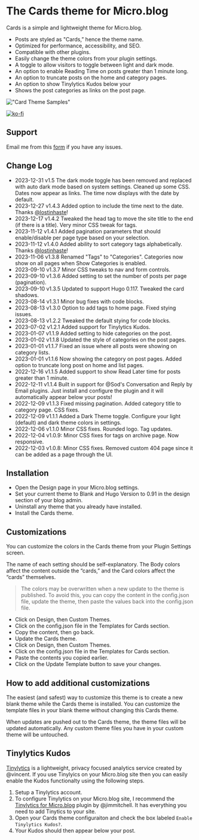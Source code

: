 # The Cards theme for Micro.blog

Cards is a simple and lightweight theme for Micro.blog.

- Posts are styled as "Cards,” hence the theme name.
- Optimized for performance, accessibility, and SEO.
- Compatible with other plugins.
- Easily change the theme colors from your plugin settings.
- A toggle to allow visitors to toggle between light and dark mode.
- An option to enable Reading Time on posts greater than 1 minute long.
- An option to truncate posts on the home and category pages.
- An option to show Tinylytics Kudos below your
- Shows the post categories as links on the post page.

!["Card Theme Samples"](https://raw.githubusercontent.com/ericgregorich/micro-blog-cards-theme/master/screenshot.png)

[![ko-fi](https://ko-fi.com/img/githubbutton_sm.svg)](https://ko-fi.com/M4M0DLOZR)

## Support

Email me from this [form](https://ericgregorich.com/email/) if you have any issues.

## Change Log
- 2023-12-31 v1.5 The dark mode toggle has been removed and replaced with auto dark mode based on system settings. Cleaned up some CSS. Dates now appear as links. The time now displays with the date by default.
- 2023-12-27 v1.4.3 Added option to include the time next to the date. Thanks [@lostinhaste](https://micro.blog/lostinhaste)!
- 2023-12-17 v1.4.2 Tweaked the head tag to move the site title to the end (if there is a title). Very minor CSS tweak for tags.
- 2023-11-12 v1.4.1 Added pagination parameters that should enable/disable per page type based on your selection.
- 2023-11-12 v1.4.0 Added ability to sort category tags alphabetically. Thanks [@lostinhaste](https://micro.blog/lostinhaste)!
- 2023-11-06 v1.3.8 Renamed "Tags" to "Categories". Categories now show on all pages when Show Categories is enabled.
- 2023-09-10 v1.3.7 Minor CSS tweaks to nav and form controls.
- 2023-09-10 v1.3.6 Added setting to set the number of posts per page (pagination).
- 2023-09-10 v1.3.5 Updated to support Hugo 0.117. Tweaked the card shadows.
- 2023-08-14 v1.3.1 Minor bug fixes with code blocks.
- 2023-08-13 v1.3.0 Option to add tags to home page. Fixed stying issues.
- 2023-08-13 v1.2.2 Tweaked the default stying for code blocks.
- 2023-07-02 v1.2.1 Added support for Tinylytics Kudos.
- 2023-01-07 v1.1.9 Added setting to hide categories on the post.
- 2023-01-02 v1.1.8 Updated the style of categories on the post pages.
- 2023-01-01 v1.1.7 Fixed an issue where all posts were showing on category lists.
- 2023-01-01 v1.1.6 Now showing the category on post pages. Added option to truncate long post on home and list pages.
- 2022-12-16 v1.1.5 Added support to show Read Later time for posts greater than 1 minute.
- 2022-12-11 v1.1.4 Built in support for @Sod's Conversation and Reply by Email plugins. Just install and configure the plugin and it will automatically appear below your posts!
- 2022-12-09 v1.1.3 Fixed missing pagination. Added category title to category page. CSS fixes.
- 2022-12-09 v1.1.1 Added a Dark Theme toggle. Configure your light (default) and dark theme colors in settings.
- 2022-12-06 v1.1.0 Minor CSS fixes. Rounded logo. Tag updates.
- 2022-12-04 v1.0.9: Minor CSS fixes for tags on archive page. Now responsive.
- 2022-12-03 v1.0.8: Minor CSS fixes. Removed custom 404 page since it can be added as a page through the UI.

## Installation

- Open the Design page in your Micro.blog settings.
- Set your current theme to Blank and Hugo Version to 0.91 in the design section of your blog admin.
- Uninstall any theme that you already have installed.
- Install the Cards theme.

## Customizations

You can customize the colors in the Cards theme from your Plugin Settings screen.

The name of each setting should be self-explanatory. The Body colors affect the content outside the “cards,” and the Card colors affect the “cards” themselves.

> The colors may be overwritten when a new update to the theme is published. To avoid this, you can copy the content in the config.json file, update the theme, then paste the values back into the config.json file.

- Click on Design, then Custom Themes.
- Click on the config.json file in the Templates for Cards section.
- Copy the content, then go back.
- Update the Cards theme.
- Click on Design, then Custom Themes.
- Click on the config.json file in the Templates for Cards section.
- Paste the contents you copied earlier.
- Click on the Update Template button to save your changes.

## How to add additional customizations

The easiest (and safest) way to customize this theme is to create a new blank theme while the Cards theme is installed. You can customize the template files in your blank theme without changing this Cards theme.

When updates are pushed out to the Cards theme, the theme files will be updated automatically. Any custom theme files you have in your custom theme will be untouched.

## Tinylytics Kudos
[Tinylytics](https://tinylytics.app) is a lightweight, privacy focused analytics service created by @vincent. If you use Tinylyics on your Micro.blog site then you can easily enable the Kudos functionalty using the following steps.
1. Setup a Tinylytics account.
2. To configure Tinylytics on your Micro.blog site, I recommend the [Tinylytics for Micro.blog](https://micro.blog/account/plugins/view/101) plugin by @jimmitchell. It has everything you need to add Tinytics to your site. 
3. Open your Cards theme configuraiton and check the box labeled `Enable Tinylytics Kudos?`.
4. Your Kudos should then appear below your post.

